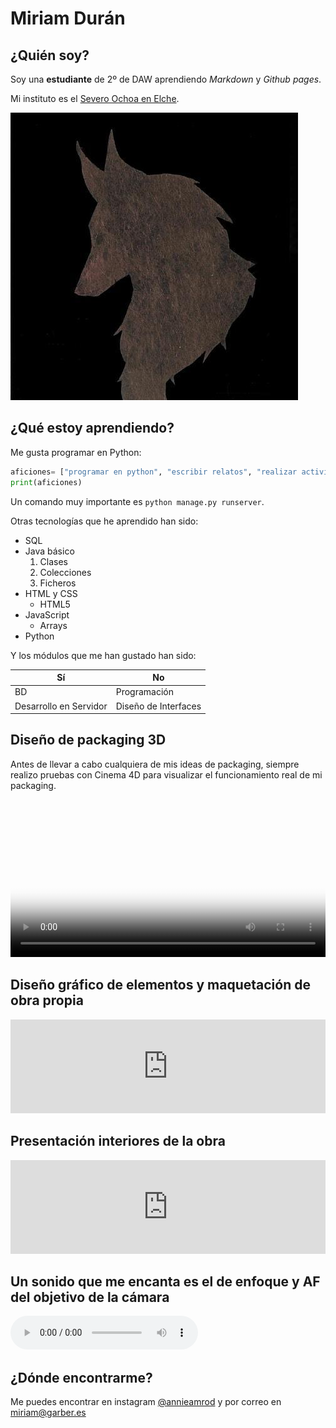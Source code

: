 # Miriam Durán

## ¿Quién soy?
Soy una **estudiante** de 2º de DAW aprendiendo *Markdown*  y *Github pages*.

Mi instituto es el [Severo Ochoa en Elche](https://portal.edu.gva.es/03013224/es/inicio/).

![Imagen de perfil de un lobo](lobo-perfil.jpg)

## ¿Qué estoy aprendiendo?
Me gusta programar en Python:
``` python
aficiones= ["programar en python", "escribir relatos", "realizar actividades relacionadas con el diseño gráfico", "tocar el piano", "fotografía"]
print(aficiones)
```

Un comando muy importante es `python manage.py runserver`.

Otras tecnologías que he aprendido han sido:

* SQL
* Java básico
    1. Clases
    2. Colecciones
    3. Ficheros
* HTML y CSS
    * HTML5
* JavaScript
    * Arrays
* Python

Y los módulos que me han gustado han sido:

| Sí    | No
| ---   | ---
| BD    |Programación
|Desarrollo en Servidor | Diseño de Interfaces

## Diseño de packaging 3D

Antes de llevar a cabo cualquiera de mis ideas de packaging, siempre realizo pruebas con Cinema 4D para visualizar el funcionamiento real de mi packaging.

<video width="100%" controls poster="videos/portadas/portada.jpg">
  <source src="videos/Final_Miriam_Duran_Cinema.mp4" type="video/mp4">
  <source src="videos/Final_Miriam_Duran_Cinema.ogg" type="video/ogg">
  <img src="videos/portadas/portada.jpg" alt="Video no soportado">
  Tu navegador no soporta vídeo
</video>

<br/>

## Diseño gráfico de elementos y maquetación de obra propia

<iframe width="100%" src="https://www.youtube.com/embed/-W28t-UGl3o" title="NUEVO LIBRO - La Vida Tranquila" frameborder="0" allow="autoplay; clipboard-write; encrypted-media; picture-in-picture; web-share" allowfullscreen></iframe>

## Presentación interiores de la obra

<iframe width="100%" src="https://www.youtube.com/embed/VkGIh9FHj1U" title="NUEVO LIBRO - La Vida Tranquila" frameborder="0" allow="autoplay; clipboard-write; encrypted-media; picture-in-picture; web-share" allowfullscreen></iframe>

<br/>

## Un sonido que me encanta es el de enfoque y AF del objetivo de la cámara
<audio controls>
     <source src="sounds/Objetivo Yongnuo 50mm f18 Sonido enfoque y AF.mp3" type='audio/mpeg; codecs="mp3"'>
     <source src="sounds/Objetivo Yongnuo 50mm f18 Sonido enfoque y AF.ogg" type='audio/ogg; codecs="vorbis"'>
</audio>

## ¿Dónde encontrarme?
Me puedes encontrar en instagram [@annieamrod](www.instagram.com/annieamrod) y por correo en [miriam@garber.es](mailto:miriam@garber.es)
